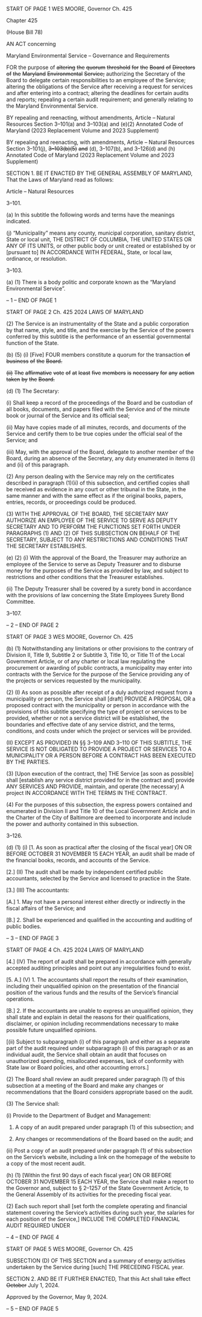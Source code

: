 START OF PAGE 1
WES MOORE, Governor Ch. 425

Chapter 425

(House Bill 78)

AN ACT concerning

Maryland Environmental Service – Governance and Requirements

FOR the purpose of ~~altering~~ ~~the~~ ~~quorum~~ ~~threshold~~ ~~for~~ ~~the~~ ~~Board~~ ~~of~~ ~~Directors~~ ~~of~~ ~~the~~
~~Maryland~~ ~~Environmental~~ ~~Service;~~ authorizing the Secretary of the Board to delegate
certain responsibilities to an employee of the Service; altering the obligations of the
Service after receiving a request for services and after entering into a contract;
altering the deadlines for certain audits and reports; repealing a certain audit
requirement; and generally relating to the Maryland Environmental Service.

BY repealing and reenacting, without amendments,
Article – Natural Resources
Section 3–101(a) and 3–103(a) and (e)(2)
Annotated Code of Maryland
(2023 Replacement Volume and 2023 Supplement)

BY repealing and reenacting, with amendments,
Article – Natural Resources
Section 3–101(j), ~~3–103(b)(5)~~ ~~and~~ (d), 3–107(b), and 3–126(d) and (h)
Annotated Code of Maryland
(2023 Replacement Volume and 2023 Supplement)

SECTION 1. BE IT ENACTED BY THE GENERAL ASSEMBLY OF MARYLAND,
That the Laws of Maryland read as follows:

Article – Natural Resources

3–101.

(a) In this subtitle the following words and terms have the meanings indicated.

(j) “Municipality” means any county, municipal corporation, sanitary district,
State or local unit, THE DISTRICT OF COLUMBIA, THE UNITED STATES OR ANY OF ITS
UNITS, or other public body or unit created or established by or [pursuant to] IN
ACCORDANCE WITH FEDERAL, State, or local law, ordinance, or resolution.

3–103.

(a) (1) There is a body politic and corporate known as the “Maryland
Environmental Service”.

– 1 –
END OF PAGE 1

START OF PAGE 2
Ch. 425 2024 LAWS OF MARYLAND

(2) The Service is an instrumentality of the State and a public corporation
by that name, style, and title, and the exercise by the Service of the powers conferred by
this subtitle is the performance of an essential governmental function of the State.

(b) (5) (i) [Five] FOUR members constitute a quorum for the transaction
~~of~~ ~~business~~ ~~of~~ ~~the~~ ~~Board.~~

~~(ii)~~ ~~The~~ ~~affirmative~~ ~~vote~~ ~~of~~ ~~at~~ ~~least~~ ~~five~~ ~~members~~ ~~is~~ ~~necessary~~ ~~for~~ ~~any~~
~~action~~ ~~taken~~ ~~by~~ ~~the~~ ~~Board.~~

(d) (1) The Secretary:

(i) Shall keep a record of the proceedings of the Board and be
custodian of all books, documents, and papers filed with the Service and of the minute book
or journal of the Service and its official seal;

(ii) May have copies made of all minutes, records, and documents of
the Service and certify them to be true copies under the official seal of the Service; and

(iii) May, with the approval of the Board, delegate to another member
of the Board, during an absence of the Secretary, any duty enumerated in items (i) and (ii)
of this paragraph.

(2) Any person dealing with the Service may rely on the certificates
described in paragraph (1)(ii) of this subsection, and certified copies shall be received as
evidence in any court or other tribunal in the State, in the same manner and with the same
effect as if the original books, papers, entries, records, or proceedings could be produced.

(3) WITH THE APPROVAL OF THE BOARD, THE SECRETARY MAY
AUTHORIZE AN EMPLOYEE OF THE SERVICE TO SERVE AS DEPUTY SECRETARY AND
TO PERFORM THE FUNCTIONS SET FORTH UNDER PARAGRAPHS (1) AND (2) OF THIS
SUBSECTION ON BEHALF OF THE SECRETARY, SUBJECT TO ANY RESTRICTIONS AND
CONDITIONS THAT THE SECRETARY ESTABLISHES.

(e) (2) (i) With the approval of the Board, the Treasurer may authorize an
employee of the Service to serve as Deputy Treasurer and to disburse money for the
purposes of the Service as provided by law, and subject to restrictions and other conditions
that the Treasurer establishes.

(ii) The Deputy Treasurer shall be covered by a surety bond in
accordance with the provisions of law concerning the State Employees Surety Bond
Committee.

3–107.

– 2 –
END OF PAGE 2

START OF PAGE 3
WES MOORE, Governor Ch. 425

(b) (1) Notwithstanding any limitations or other provisions to the contrary of
Division II, Title 9, Subtitle 2 or Subtitle 3, Title 10, or Title 11 of the Local Government
Article, or of any charter or local law regulating the procurement or awarding of public
contracts, a municipality may enter into contracts with the Service for the purpose of the
Service providing any of the projects or services requested by the municipality.

(2) (I) As soon as possible after receipt of a duly authorized request from
a municipality or person, the Service shall [draft] PROVIDE A PROPOSAL OR a proposed
contract with the municipality or person in accordance with the provisions of this subtitle
specifying the type of project or services to be provided, whether or not a service district
will be established, the boundaries and effective date of any service district, and the terms,
conditions, and costs under which the project or services will be provided.

(II) EXCEPT AS PROVIDED IN §§ 3–109 AND 3–110 OF THIS
SUBTITLE, THE SERVICE IS NOT OBLIGATED TO PROVIDE A PROJECT OR SERVICES
TO A MUNICIPALITY OR A PERSON BEFORE A CONTRACT HAS BEEN EXECUTED BY
THE PARTIES.

(3) [Upon execution of the contract, the] THE Service [as soon as possible]
shall [establish any service district provided for in the contract and] provide ANY
SERVICES AND PROVIDE, maintain, and operate [the necessary] A project IN
ACCORDANCE WITH THE TERMS IN THE CONTRACT.

(4) For the purposes of this subsection, the express powers contained and
enumerated in Division II and Title 10 of the Local Government Article and in the Charter
of the City of Baltimore are deemed to incorporate and include the power and authority
contained in this subsection.

3–126.

(d) (1) (i) [1. As soon as practical after the closing of the fiscal year] ON
OR BEFORE OCTOBER 31 NOVEMBER 15 EACH YEAR, an audit shall be made of the
financial books, records, and accounts of the Service.

[2.] (II) The audit shall be made by independent certified
public accountants, selected by the Service and licensed to practice in the State.

[3.] (III) The accountants:

[A.] 1. May not have a personal interest either directly or
indirectly in the fiscal affairs of the Service; and

[B.] 2. Shall be experienced and qualified in the
accounting and auditing of public bodies.

– 3 –
END OF PAGE 3

START OF PAGE 4
Ch. 425 2024 LAWS OF MARYLAND

[4.] (IV) The report of audit shall be prepared in accordance
with generally accepted auditing principles and point out any irregularities found to exist.

[5. A.] (V) 1. The accountants shall report the
results of their examination, including their unqualified opinion on the presentation of the
financial position of the various funds and the results of the Service’s financial operations.

[B.] 2. If the accountants are unable to express an
unqualified opinion, they shall state and explain in detail the reasons for their
qualifications, disclaimer, or opinion including recommendations necessary to make
possible future unqualified opinions.

[(ii) Subject to subparagraph (i) of this paragraph and either as a
separate part of the audit required under subparagraph (i) of this paragraph or as an
individual audit, the Service shall obtain an audit that focuses on unauthorized spending,
misallocated expenses, lack of conformity with State law or Board policies, and other
accounting errors.]

(2) The Board shall review an audit prepared under paragraph (1) of this
subsection at a meeting of the Board and make any changes or recommendations that the
Board considers appropriate based on the audit.

(3) The Service shall:

(i) Provide to the Department of Budget and Management:

1. A copy of an audit prepared under paragraph (1) of this
subsection; and

2. Any changes or recommendations of the Board based on
the audit; and

(ii) Post a copy of an audit prepared under paragraph (1) of this
subsection on the Service’s website, including a link on the homepage of the website to a
copy of the most recent audit.

(h) (1) [Within the first 90 days of each fiscal year] ON OR BEFORE
OCTOBER 31 NOVEMBER 15 EACH YEAR, the Service shall make a report to the
Governor and, subject to § 2–1257 of the State Government Article, to the General
Assembly of its activities for the preceding fiscal year.

(2) Each such report shall [set forth the complete operating and financial
statement covering the Service’s activities during such year, the salaries for each position
of the Service,] INCLUDE THE COMPLETED FINANCIAL AUDIT REQUIRED UNDER

– 4 –
END OF PAGE 4

START OF PAGE 5
WES MOORE, Governor Ch. 425

SUBSECTION (D) OF THIS SECTION and a summary of energy activities undertaken by
the Service during [such] THE PRECEDING FISCAL year.

SECTION 2. AND BE IT FURTHER ENACTED, That this Act shall take effect
~~October~~ July 1, 2024.

Approved by the Governor, May 9, 2024.

– 5 –
END OF PAGE 5
